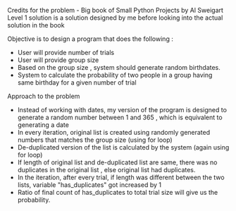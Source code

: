 Credits for the problem - Big book of Small Python Projects by Al Sweigart Level 1 solution is a solution designed by me before looking into the actual solution in the book 

Objective is to design a program that does the following :
- User will provide number of trials
- User will provide group size
- Based on the group size , system should generate random birthdates.
- System to calculate the probability of two people in a group having same birthday for a given number of trial

Approach to the problem
- Instead of working with dates, my version of the program is designed to generate a random number between 1 and 365 , which is equivalent to generating a date
- In every iteration, original list is created using randomly generated numbers that matches the group size (using for loop)
- De-duplicated version of the list is calculated by the system (again using for loop)
- If length of original list and de-duplicated list are same, there was no duplicates in the original list , else original list had duplicates.
- In the iteration, after every trial, if length was different between the two lists, variable "has_duplicates" got increased by 1
- Ratio of  final count of has_duplicates to total trial size will give us the probability.
